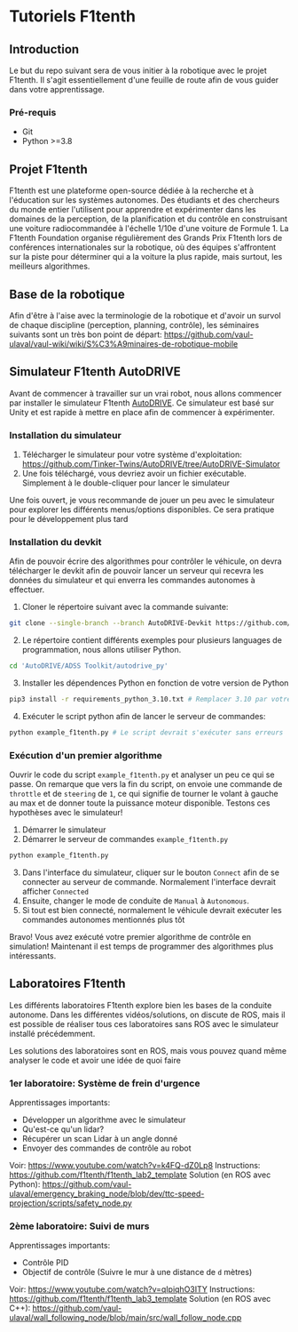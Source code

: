 # Tutoriels F1tenth

## Introduction

Le but du repo suivant sera de vous initier à la robotique avec le projet F1tenth. Il s'agit essentiellement d'une feuille de route afin de vous guider dans votre apprentissage.

### Pré-requis

- Git
- Python >=3.8


## Projet F1tenth

F1tenth est une plateforme open-source dédiée à la recherche et à l'éducation sur les systèmes autonomes. Des étudiants et des chercheurs du monde entier l'utilisent pour apprendre et expérimenter dans les domaines de la perception, de la planification et du contrôle en construisant une voiture radiocommandée à l'échelle 1/10e d'une voiture de Formule 1. La F1tenth Foundation organise régulièrement des Grands Prix F1tenth lors de conférences internationales sur la robotique, où des équipes s'affrontent sur la piste pour déterminer qui a la voiture la plus rapide, mais surtout, les meilleurs algorithmes.


## Base de la robotique

Afin d'être à l'aise avec la terminologie de la robotique et d'avoir un survol de chaque discipline (perception, planning, contrôle), les séminaires suivants sont un très bon point de départ: https://github.com/vaul-ulaval/vaul-wiki/wiki/S%C3%A9minaires-de-robotique-mobile


## Simulateur F1tenth AutoDRIVE

Avant de commencer à travailler sur un vrai robot, nous allons commencer par installer le simulateur F1tenth [AutoDRIVE](https://autodrive-ecosystem.github.io/). Ce simulateur est basé sur Unity et est rapide à mettre en place afin de commencer à expérimenter.

### Installation du simulateur

1. Télécharger le simulateur pour votre système d'exploitation: https://github.com/Tinker-Twins/AutoDRIVE/tree/AutoDRIVE-Simulator
2. Une fois téléchargé, vous devriez avoir un fichier exécutable. Simplement à le double-cliquer pour lancer le simulateur

Une fois ouvert, je vous recommande de jouer un peu avec le simulateur pour explorer les différents menus/options disponibles. Ce sera pratique pour le développement plus tard

### Installation du devkit

Afin de pouvoir écrire des algorithmes pour contrôler le véhicule, on devra télécharger le devkit afin de pouvoir lancer un serveur qui recevra les données du simulateur et qui enverra les commandes autonomes à effectuer.

1. Cloner le répertoire suivant avec la commande suivante:
```bash
git clone --single-branch --branch AutoDRIVE-Devkit https://github.com/Tinker-Twins/AutoDRIVE.git
```
2. Le répertoire contient différents exemples pour plusieurs languages de programmation, nous allons utiliser Python.
```bash
cd 'AutoDRIVE/ADSS Toolkit/autodrive_py'
```
3. Installer les dépendences Python en fonction de votre version de Python
```bash
pip3 install -r requirements_python_3.10.txt # Remplacer 3.10 par votre version de Python
```
4. Exécuter le script python afin de lancer le serveur de commandes:
```bash
python example_f1tenth.py # Le script devrait s'exécuter sans erreurs
```

### Exécution d'un premier algorithme

Ouvrir le code du script `example_f1tenth.py` et analyser un peu ce qui se passe. On remarque que vers la fin du script, on envoie une commande de `throttle` et de `steering` de `1`, ce qui signifie de tourner le volant à gauche au max et de donner toute la puissance moteur disponible. Testons ces hypothèses avec le simulateur!

1. Démarrer le simulateur
2. Démarrer le serveur de commandes `example_f1tenth.py`
```bash
python example_f1tenth.py
```
3. Dans l'interface du simulateur, cliquer sur le bouton `Connect` afin de se connecter au serveur de commande. Normalement l'interface devrait afficher `Connected`
4. Ensuite, changer le mode de conduite de `Manual` à `Autonomous`.
5. Si tout est bien connecté, normalement le véhicule devrait exécuter les commandes autonomes mentionnés plus tôt

Bravo! Vous avez exécuté votre premier algorithme de contrôle en simulation! Maintenant il est temps de programmer des algorithmes plus intéressants.


## Laboratoires F1tenth

Les différents laboratoires F1tenth explore bien les bases de la conduite autonome. Dans les différentes vidéos/solutions, on discute de ROS, mais il est possible de réaliser tous ces laboratoires sans ROS avec le simulateur installé précédemment.

Les solutions des laboratoires sont en ROS, mais vous pouvez quand même analyser le code et avoir une idée de quoi faire

### 1er laboratoire: Système de frein d'urgence

Apprentissages importants:
- Développer un algorithme avec le simulateur
- Qu'est-ce qu'un lidar?
- Récupérer un scan Lidar à un angle donné
- Envoyer des commandes de contrôle au robot

Voir: https://www.youtube.com/watch?v=k4FQ-dZ0Lp8
Instructions: https://github.com/f1tenth/f1tenth_lab2_template
Solution (en ROS avec Python): https://github.com/vaul-ulaval/emergency_braking_node/blob/dev/ttc-speed-projection/scripts/safety_node.py

### 2ème laboratoire: Suivi de murs

Apprentissages importants:
- Contrôle PID
- Objectif de contrôle (Suivre le mur à une distance de `d` mètres)

Voir: https://www.youtube.com/watch?v=qIpiqhO3ITY
Instructions: https://github.com/f1tenth/f1tenth_lab3_template
Solution (en ROS avec C++): https://github.com/vaul-ulaval/wall_following_node/blob/main/src/wall_follow_node.cpp 